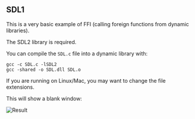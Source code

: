 ## SDL1
This is a very basic example of FFI (calling foreign functions from dynamic libraries).

The SDL2 library is required.

You can compile the `SDL.c` file into a dynamic library with:

```
gcc -c SDL.c -lSDL2
gcc -shared -o SDL.dll SDL.o
```
If you are running on Linux/Mac, you may want to change the file extensions.

This will show a blank window:

![Result](\img0.PNG)
